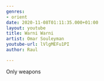 ```yaml
---
genres:
- orient
date: 2020-11-08T01:11:35.000+01:00
layout: youtube
title: Warni Warni
artist: Omar Souleyman
youtube-url: lVlgMEFu1PI
author: Raul

---
```

Only weapons